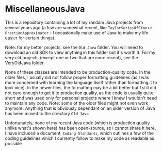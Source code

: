 # MiscellaneousJava

This is a repository containing a lot of my random Java projects from several years ago (a few are somewhat recent, like `TaylorSeriesOfSine` or `FractionApproximator` - I occasionally make use of Java to make my life easier for certain things). 

Note: for my better projects, see the `Old Java` folder. You will need to download an old SDK to view anything in this folder but it's worth it. For my very old projects (except one or two that are more recent), see the VeryOldJava folder.


None of these classes are intended to be production-quality code. In the older files, I usually did not follow proper formatting guidelines (as I was more concerned with learning the language itself rather than formatting it to look nice). In the newer files, the formatting may be a bit better but I still did not care enough to get it to production quality, as the code is usually quite short and was used only for personal projects where I knew I wouldn't need to maintain any code. Note: some of the older files might not even work anymore. Anything that is obviously dependant on an older version of Java has been moved to the directory `Old Java`

Unfortunately, none of my recent Java code (which is production quality unlike what's shown here) has been open-source, so I cannot share it here. I have included a document, `Coding Standards`, which outlines a few of the coding guidelines which I currently follow to make my code as readable as possible
